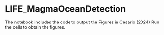 # LIFE_MagmaOceanDetection

The notebook includes the code to output the Figures in Cesario (2024)
Run the cells to obtain the figures.
